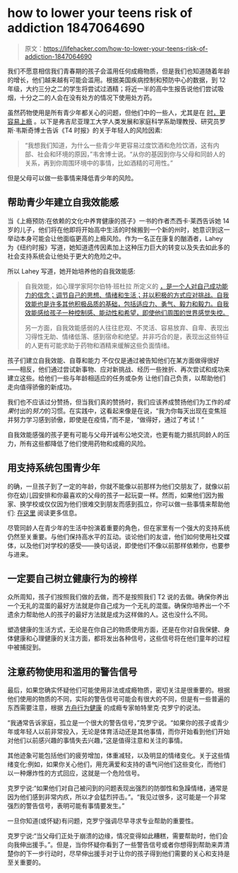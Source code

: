 # how to lower your teens risk of addiction 1847064690

> 原文：<https://lifehacker.com/how-to-lower-your-teens-risk-of-addiction-1847064690>

我们不愿意相信我们青春期的孩子会滥用任何成瘾物质，但是我们也知道随着年龄的增长，他们越来越有可能会滥用。根据美国疾病控制和预防中心的数据，到 12 年级，大约三分之二的学生将尝试过酒精；将近一半的高中生报告说他们尝试吸烟，十分之二的人会在没有处方的情况下使用处方药。

虽然药物使用是所有青少年都关心的问题，但他们中的一些人，尤其是在 [时，更容易上瘾](https://www.cdc.gov/healthyyouth/substance-use/index.htm) 。以下是弗吉尼亚理工大学人类发展和家庭科学系助理教授、研究员罗斯·韦斯奇博士告诉《T4 时报》的关于年轻人的风险因素:



> “我想我们知道，为什么一些青少年更容易过度饮酒和危险饮酒，这有内部、社会和环境的原因，”韦舍博士说。“从你的基因到你与父母和同龄人的关系，再到你周围环境中的事情，比如酒精的可用性。”

但是父母可以做一些事情来降低青少年的风险。

## 帮助青少年建立自我效能感

当《上瘾预防:在依赖的文化中养育健康的孩子》一书的作者杰西卡·莱西告诉她 14 岁的儿子，他们将在他即将开始高中生活的时候搬到一个新的州时，她意识到这一举动本身可能会让他面临更高的上瘾风险。作为一名正在康复的酗酒者，Lahey 为《纽约时报》写道，她知道遗传因素加上这种压力巨大的转变以及失去如此多的社会支持系统会让他处于更大的危险之中。

所以 Lahey 写道，她开始培养他的自我效能感:



> 自我效能，如心理学家阿尔伯特·班杜拉 所定义的 [，是一个人对自己成功能力的信念；调节自己的思想、情绪和生活；并以积极的方式应对挑战。自我效能也是许多其他积极品质的基础，包括适应力、勇气、毅力和毅力。自我效能感给孩子一种控制感、能动性和希望，即使他们周围的世界感觉失控。](http://citeseerx.ist.psu.edu/viewdoc/download?doi=10.1.1.315.4567&rep=rep1&type=pdf)
> 
> 另一方面，自我效能感弱的人往往悲观、不灵活、容易放弃、自卑、表现出习得性无助、情绪低落、感到宿命和绝望。并非巧合的是，表现出这些特征的人更有可能求助于药物和酒精来缓解这些负面情绪。

孩子们建立自我效能、自尊和能力 不仅仅是通过被告知他们在某方面做得很好——相反，他们通过尝试新事物、应对新挑战、经历一些挫折、再次尝试和成功来建立这些。给他们一些与年龄相适应的任务或杂务 让他们自己负责，以帮助他们走向值得骄傲的新成功。

我们也不应该过分赞扬，但当我们真的赞扬时，我们应该养成赞扬他们为工作的*成果*付出的*努力*的习惯。在实践中，这看起来像是在说，“我为你每天出现在变焦班并努力学习感到骄傲，即使是在疫情，”而不是，“做得好，通过了考试！”



自我效能感强的孩子更有可能与父母开诚布公地交流，也更有能力抵抗同龄人的压力，所有这些都降低了他们使用药物和成瘾的风险。

## 用支持系统包围青少年

的确，一旦孩子到了一定的年龄，你就不能像以前那样为他们交朋友了，就像以前你在幼儿园安排和你最喜欢的父母的孩子一起玩耍一样。然而，如果他们因为搬家、换学校或仅仅因为他们很难交到朋友而感到孤立，你可以做一些事情来帮助他们: [在这里](https://lifehacker.com/what-to-do-when-your-kid-has-trouble-making-friends-1841669813) 阅读更多信息。

尽管同龄人在青少年的生活中扮演着重要的角色，但在家里有一个强大的支持系统仍然至关重要。与他们保持高水平的互动。谈论他们的友谊，他们如何使用社交媒体，以及他们对学校的感受——换句话说，即使他们不像以前那样依赖你，也要参与进来。

## 一定要自己树立健康行为的榜样

众所周知，孩子们按照我们做的去做，而不是按照我们 T2 说的去做。确保你养出一个无礼的混蛋的最好方法就是你自己成为一个无礼的混蛋。确保你培养出一个不遗余力帮助他人的孩子的最好方法就是成为这样做的人。这也没什么不同。



塑造健康的生活方式，无论是在你自己的物质使用方面，还是在你对自我保健、身体健康和心理健康的关注方面，都将发出各种信号，这些信号将在他们童年的过程中被捕捉到。

## 注意药物使用和滥用的警告信号

最后，如果您确实怀疑他们可能使用非法或成瘾物质，密切关注是很重要的。根据他们使用的物质的不同，实际的警告信号可能会有很大的不同，但是有一些普遍的东西需要注意，根据 [方舟行为健康](https://www.arkbh.com/) 的成瘾专家帕特里克·克罗宁的说法。

“我通常告诉家庭，孤立是一个很大的警告信号，”克罗宁说。“如果你的孩子或青少年或年轻人以前非常投入，无论是体育活动还是其他事情，而你开始看到他们开始对他们以前感兴趣的事情失去兴趣，”这是值得注意和关注的事情。

其他迹象可能包括他们的疲劳增加，体重减轻，以及明显的情绪变化。关于这些情绪变化:例如，如果你关心他们，用充满爱和支持的语气问他们这些变化，而他们以一种爆炸性的方式回应，这就是一个危险信号。



克罗宁说:“如果他们对自己被问到的问题表现出强烈的防御性和急躁情绪，通常是因为他们感到非常内疚，所以才会猛烈抨击。”。“我见过很多，这可能是一个非常强烈的警告信号，表明可能有事情要发生。”

一旦你知道(或怀疑)有问题，克罗宁强调尽早寻求专业帮助的重要性。

克罗宁说:“当父母们正处于崩溃的边缘，情况变得如此糟糕，需要帮助时，他们会向我伸出援手。”。但是，当你怀疑你看到了一些警告信号或者你想得到帮助来弄清楚你的下一步行动时，尽早伸出援手对于让你的孩子得到他们需要的关心和支持是至关重要的。